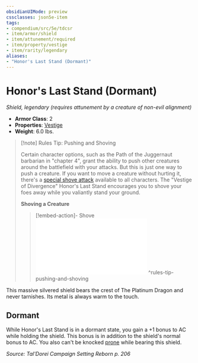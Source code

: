 ```yaml
---
obsidianUIMode: preview
cssclasses: json5e-item
tags:
- compendium/src/5e/tdcsr
- item/armor/shield
- item/attunement/required
- item/property/vestige
- item/rarity/legendary
aliases: 
- "Honor's Last Stand (Dormant)"
---
```

# Honor's Last Stand (Dormant)
*Shield, legendary (requires attunement by a creature of non-evil alignment)*  

- **Armor Class**: 2
- **Properties**: [Vestige](/Systems/5e/rules/item-properties.md#Vestige)
- **Weight**: 6.0 lbs.

> [!note] Rules Tip: Pushing and Shoving
> 
> Certain character options, such as the Path of the Juggernaut barbarian in "chapter 4", grant the ability to push other creatures around the battlefield with your attacks. But this is just one way to push a creature. If you want to move a creature without hurting it, there's a [special shove attack](/Systems/5e/rules/actions.md#shove) available to all characters. The "Vestige of Divergence" Honor's Last Stand encourages you to shove your foes away while you valiantly stand your ground.
> 
> **Shoving a Creature** 
> 
> > [!embed-action]- Shove
> > ![Shove](/Systems/5e/rules/actions.md#Shove)
^rules-tip-pushing-and-shoving

This massive silvered shield bears the crest of The Platinum Dragon and never tarnishes. Its metal is always warm to the touch.

## Dormant

While Honor's Last Stand is in a dormant state, you gain a +1 bonus to AC while holding the shield. This bonus is in addition to the shield's normal bonus to AC. You also can't be knocked [prone](/Systems/5e/rules/conditions.md#prone) while bearing this shield.

*Source: Tal'Dorei Campaign Setting Reborn p. 206*